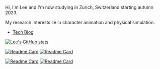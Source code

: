 Hi, I'm Lee and I'm now studying in Zurich, Switzerland starting autumn 2023.

My research interests lie in character animation and physical simulation. 

* [Tech Blog](https://lee-abcde.github.io/)

[![Lee's GitHub stats](https://github-readme-stats.vercel.app/api?username=Lee-abcde&hide=stars&show_owner==True&theme=great-gatsby)](https://github.com/anuraghazra/github-readme-stats)



[![Readme Card](https://github-readme-stats.vercel.app/api/pin/?username=taichi-dev&repo=taichi&show_owner==True&theme=great-gatsby)](https://github.com/taichi-dev/taichi)  [![Readme Card](https://github-readme-stats.vercel.app/api/pin/?username=Lee-abcde&repo=MPM-World&show_owner==True&theme=great-gatsby)](https://github.com/Lee-abcde/MPM-World)

 [![Readme Card](https://github-readme-stats.vercel.app/api/pin/?username=Global-CS-application&repo=global-cs-application.github.io&show_owner==True&theme=great-gatsby)](https://github.com/Global-CS-application/global-cs-application.github.io) [![Readme Card](https://github-readme-stats.vercel.app/api/pin/?username=opencsapp&repo=opencsapp.github.io&show_owner==True&theme=great-gatsby)](https://github.com/opencsapp/opencsapp.github.io)

<!--
**Lee-abcde/Lee-abcde** is a ✨ _special_ ✨ repository because its `README.md` (this file) appears on your GitHub profile.

Here are some ideas to get you started:

- 🔭 I’m currently working on ...
- 🌱 I’m currently learning ...
- 👯 I’m looking to collaborate on ...
- 🤔 I’m looking for help with ...
- 💬 Ask me about ...
- 📫 How to reach me: ...
- 😄 Pronouns: ...
- ⚡ Fun fact: ...
-->
